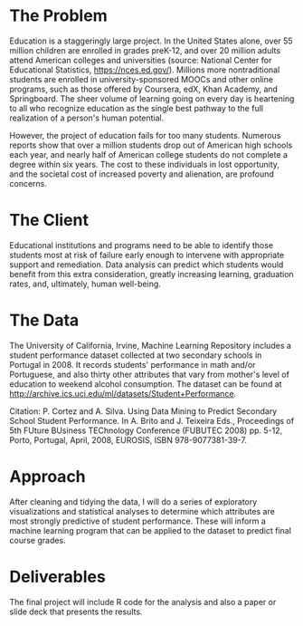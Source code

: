 The Problem
===========

Education is a staggeringly large project. In the United States alone, over 55 million children are enrolled in grades preK-12, and over 20 million adults attend American colleges and universities (source: National Center for Educational Statistics, <https://nces.ed.gov/>). Millions more nontraditional students are enrolled in university-sponsored MOOCs and other online programs, such as those offered by Coursera, edX, Khan Academy, and Springboard. The sheer volume of learning going on every day is heartening to all who recognize education as the single best pathway to the full realization of a person's human potential.

However, the project of education fails for too many students. Numerous reports show that over a million students drop out of American high schools each year, and nearly half of American college students do not complete a degree within six years. The cost to these individuals in lost opportunity, and the societal cost of increased poverty and alienation, are profound concerns.

The Client
==========

Educational institutions and programs need to be able to identify those students most at risk of failure early enough to intervene with appropriate support and remediation. Data analysis can predict which students would benefit from this extra consideration, greatly increasing learning, graduation rates, and, ultimately, human well-being.

The Data
========

The University of California, Irvine, Machine Learning Repository includes a student performance dataset collected at two secondary schools in Portugal in 2008. It records students' performance in math and/or Portuguese, and also thirty other attributes that vary from mother's level of education to weekend alcohol consumption. The dataset can be found at <http://archive.ics.uci.edu/ml/datasets/Student+Performance>.

Citation: P. Cortez and A. Silva. Using Data Mining to Predict Secondary School Student Performance. In A. Brito and J. Teixeira Eds., Proceedings of 5th FUture BUsiness TEChnology Conference (FUBUTEC 2008) pp. 5-12, Porto, Portugal, April, 2008, EUROSIS, ISBN 978-9077381-39-7.

Approach
========

After cleaning and tidying the data, I will do a series of exploratory visualizations and statistical analyses to determine which attributes are most strongly predictive of student performance. These will inform a machine learning program that can be applied to the dataset to predict final course grades.

Deliverables
============

The final project will include R code for the analysis and also a paper or slide deck that presents the results.
